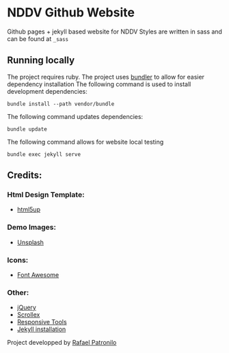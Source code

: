 # NDDV Github Website
Github pages + jekyll based website for NDDV
Styles are written in sass and can be found at `_sass`

## Running locally
The project requires ruby. The project uses [bundler](https://bundler.io/) to allow for easier dependency installation
The following command is used to install development dependencies:
```
bundle install --path vendor/bundle
```
The following command updates dependencies:
```
bundle update
```
The following command allows for website local testing
```
bundle exec jekyll serve
```

## Credits:

### Html Design Template:
- [html5up](https://html5up.net/)

### Demo Images:
- [Unsplash](unsplash.com)

### Icons:
- [Font Awesome](fontawesome.io)

### Other:
- [jQuery](jquery.com)
- [Scrollex](github.com/ajlkn/jquery.scrollex)
- [Responsive Tools](github.com/ajlkn/responsive-tools)
- [Jekyll installation](https://jekyllrb.com/docs/installation)


Project developped by [Rafael Patronilo](mailto:rafael.patronilo@hotmail.com)
